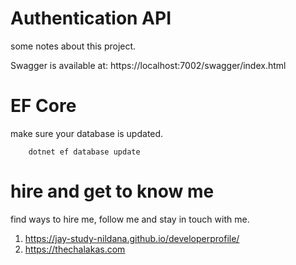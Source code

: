 # Authentication API

some notes about this project. 

Swagger is available at: https://localhost:7002/swagger/index.html

# EF Core 

make sure your database is updated. 

```
    dotnet ef database update
```

# hire and get to know me

find ways to hire me, follow me and stay in touch with me.

1. https://jay-study-nildana.github.io/developerprofile/
1. https://thechalakas.com